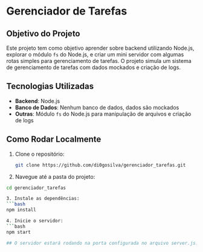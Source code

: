 # Gerenciador de Tarefas

## Objetivo do Projeto

Este projeto tem como objetivo aprender sobre backend utilizando Node.js, explorar o módulo `fs` do Node.js, e criar um mini servidor com algumas rotas simples para gerenciamento de tarefas. O projeto simula um sistema de gerenciamento de tarefas com dados mockados e criação de logs.

## Tecnologias Utilizadas

- **Backend**: Node.js
- **Banco de Dados**: Nenhum banco de dados, dados são mockados
- **Outras**: Módulo `fs` do Node.js para manipulação de arquivos e criação de logs

## Como Rodar Localmente

1. Clone o repositório:
   ```bash
   git clone https://github.com/di0gosilva/gerenciador_tarefas.git

2. Navegue até a pasta do projeto:
  ```bash
  cd gerenciador_tarefas

3. Instale as dependências:
  ```bash
  npm install

4. Inicie o servidor:
  ```bash
  npm start

## O servidor estará rodando na porta configurada no arquivo server.js. Você pode testar as rotas com ferramentas como o Postman ou cURL.
